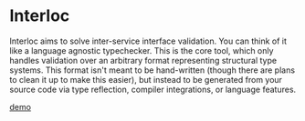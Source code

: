 # Interloc

Interloc aims to solve inter-service interface validation. You can think of it like a language agnostic typechecker. This is the core tool, which only handles validation over an arbitrary format representing structural type systems. This format isn't meant to be hand-written (though there are plans to clean it up to make this easier), but instead to be generated from your source code via type reflection, compiler integrations, or language features.

[demo](./demo/demo.mp4)
